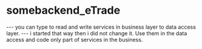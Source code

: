 # somebackend_eTrade

--- you can type to read and write services in business layer to data access layer.
--- i started that way then i did not change it. Use them in the data access and code only part of services in the business.
